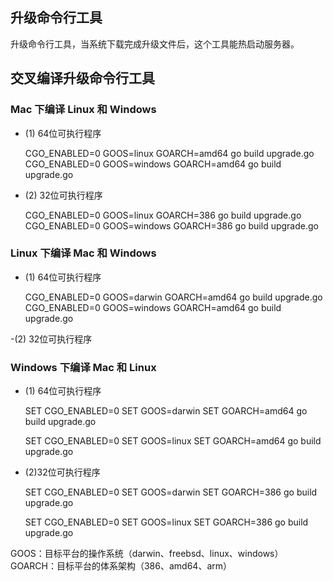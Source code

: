 ## 升级命令行工具

升级命令行工具，当系统下载完成升级文件后，这个工具能热启动服务器。


## 交叉编译升级命令行工具

### Mac 下编译 Linux 和 Windows 

- (1) 64位可执行程序

    CGO_ENABLED=0 GOOS=linux GOARCH=amd64 go build upgrade.go
    CGO_ENABLED=0 GOOS=windows GOARCH=amd64 go build upgrade.go

- (2) 32位可执行程序

    CGO_ENABLED=0 GOOS=linux GOARCH=386 go build upgrade.go
    CGO_ENABLED=0 GOOS=windows GOARCH=386 go build upgrade.go

### Linux 下编译 Mac 和 Windows 

- (1) 64位可执行程序

    CGO_ENABLED=0 GOOS=darwin GOARCH=amd64 go build upgrade.go
    CGO_ENABLED=0 GOOS=windows GOARCH=amd64 go build upgrade.go

-(2) 32位可执行程序

### Windows 下编译 Mac 和 Linux 

- (1) 64位可执行程序

    SET CGO_ENABLED=0
    SET GOOS=darwin
    SET GOARCH=amd64
    go build upgrade.go

    SET CGO_ENABLED=0
    SET GOOS=linux
    SET GOARCH=amd64
    go build upgrade.go

- (2)32位可执行程序

    SET CGO_ENABLED=0
    SET GOOS=darwin
    SET GOARCH=386
    go build upgrade.go

    SET CGO_ENABLED=0
    SET GOOS=linux
    SET GOARCH=386
    go build upgrade.go

GOOS：目标平台的操作系统（darwin、freebsd、linux、windows） 
GOARCH：目标平台的体系架构（386、amd64、arm） 
